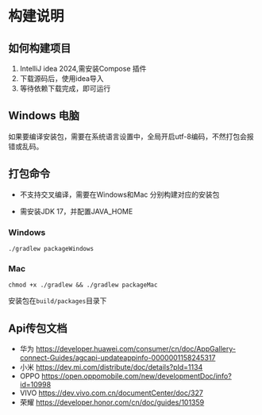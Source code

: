 # 构建说明

## 如何构建项目
1. IntelliJ idea 2024,需安装Compose 插件
2. 下载源码后，使用idea导入
3. 等待依赖下载完成，即可运行

## Windows 电脑
如果要编译安装包，需要在系统语言设置中，全局开启utf-8编码，不然打包会报错或乱码。

## 打包命令

- 不支持交叉编译，需要在Windows和Mac 分别构建对应的安装包

- 需安装JDK 17，并配置JAVA_HOME
### Windows
```shell
./gradlew packageWindows
```

### Mac
```shell
chmod +x ./gradlew && ./gradlew packageMac
```

安装包在`build/packages`目录下

## Api传包文档

- 华为 https://developer.huawei.com/consumer/cn/doc/AppGallery-connect-Guides/agcapi-updateappinfo-0000001158245317
- 小米 https://dev.mi.com/distribute/doc/details?pId=1134
- OPPO https://open.oppomobile.com/new/developmentDoc/info?id=10998
- VIVO https://dev.vivo.com.cn/documentCenter/doc/327
- 荣耀 https://developer.honor.com/cn/doc/guides/101359